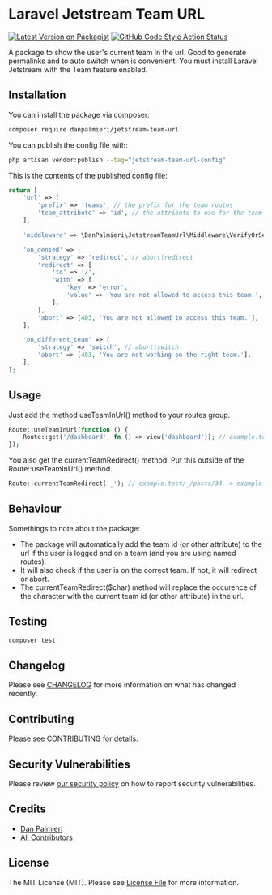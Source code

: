 # Laravel Jetstream Team URL

[![Latest Version on Packagist](https://img.shields.io/packagist/v/danpalmieri/jetstream-team-url.svg?style=flat-square)](https://packagist.org/packages/danpalmieri/jetstream-team-url)
[![GitHub Code Style Action Status](https://img.shields.io/github/actions/workflow/status/danpalmieri/jetstream-team-url/fix-php-code-style-issues.yml?branch=main&label=code%20style&style=flat-square)](https://github.com/danpalmieri/jetstream-team-url/actions?query=workflow%3A"Fix+PHP+code+style+issues"+branch%3Amain)

A package to show the user's current team in the url. Good to generate permalinks and to auto switch when is convenient. You must install Laravel Jetstream with the Team feature enabled.

## Installation

You can install the package via composer:

```bash
composer require danpalmieri/jetstream-team-url
```

You can publish the config file with:

```bash
php artisan vendor:publish --tag="jetstream-team-url-config"
```

This is the contents of the published config file:

```php
return [
    'url' => [
        'prefix' => 'teams', // the prefix for the team routes
        'team_attribute' => 'id', // the attribute to use for the team route
    ],

    'middleware' => \DanPalmieri\JetstreamTeamUrl\Middleware\VerifyOrSetCurrentTeamInRoute::class,

    'on_denied' => [
        'strategy' => 'redirect', // abort|redirect
        'redirect' => [
            'to' => '/',
            'with' => [
                'key' => 'error',
                'value' => 'You are not allowed to access this team.',
            ],
        ],
        'abort' => [403, 'You are not allowed to access this team.'],
    ],

    'on_different_team' => [
        'strategy' => 'switch', // abort|switch
        'abort' => [403, 'You are not working on the right team.'],
    ],
];
```

## Usage

Just add the method useTeamInUrl() method to your routes group.

```php
Route::useTeamInUrl(function () {
    Route::get('/dashboard', fn () => view('dashboard')); // example.test/teams/2352/dashboard
});
```

You also get the currentTeamRedirect() method. Put this outside of the Route::useTeamInUrl() method.

```php
Route::currentTeamRedirect('_'); // example.test/_/posts/34 -> example.test/teams/2352/posts/34
```

## Behaviour
Somethings to note about the package:
 - The package will automatically add the team id (or other attribute) to the url if the user is logged and on a team (and you are using named routes).
 - It will also check if the user is on the correct team. If not, it will redirect or abort.
 - The currentTeamRedirect($char) method will replace the occurence of the character with the current team id (or other attribute) in the url.

## Testing

```bash
composer test
```

## Changelog

Please see [CHANGELOG](CHANGELOG.md) for more information on what has changed recently.

## Contributing

Please see [CONTRIBUTING](CONTRIBUTING.md) for details.

## Security Vulnerabilities

Please review [our security policy](../../security/policy) on how to report security vulnerabilities.

## Credits

- [Dan Palmieri](https://github.com/danpalmieri)
- [All Contributors](../../contributors)

## License

The MIT License (MIT). Please see [License File](LICENSE.md) for more information.
